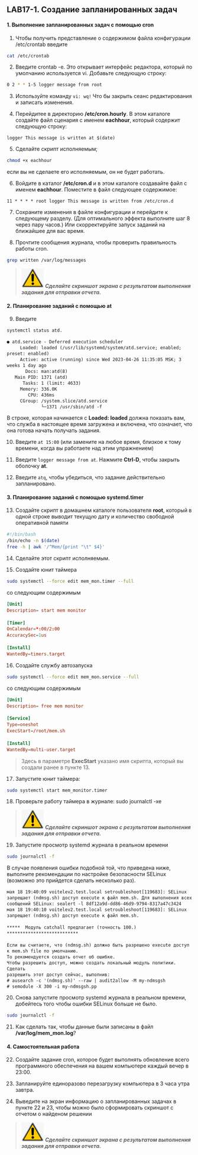 ## LAB17-1. Создание запланированных задач

#### 1. Выполнение запланированных задач с помощью cron 

1. Чтобы получить представление о содержимом файла конфигурации /etc/crontab введите
```bash
cat /etc/crontab
```

2. Введите crontab -e. Это открывает интерфейс редактора, который по умолчанию используется vi. Добавьте следующую строку:
```bash
0 2 * * 1-5 logger message from root
```

3. Используйте команду `vi: wq!` Что бы закрыть сеанс редактирования и записать изменения.

4. Перейдитее в директорию **/etc/cron.hourly**. В этом каталоге создайте файл сценария с именем **eachhour**, который содержит следующую строку:
```console
logger This message is written at $(date)
```

5. Сделайте скрипт исполняемым;
```bash
chmod +x eachhour
```
если вы не сделаете его исполняемым, он не будет работать.

6. Войдите в каталог **/etc/cron.d** и в этом каталоге создавайте файл с именем **eachhour**. Поместите в файл следующее содержимое:
```console
11 * * * * root logger This message is written from /etc/cron.d
```

7. Сохраните изменения в файле конфигурации и перейдите к следующему разделу. (Для оптимального эффекта выполните шаг 8 через пару часов.) Или скорректируйте запуск заданий на ближайшее для вас время.

8. Прочтите сообщения журнала, чтобы проверить правильность работы cron.
```bash
grep written /var/log/messages
```
>![Screenshot](../img/scr.png)
***Cделайте скриншот экрана c результатом выполнения задания для отправки отчета.***

#### 2. Планирование заданий с помощью at

9. Введите
```bash
systemctl status atd.
```

```console
● atd.service - Deferred execution scheduler
     Loaded: loaded (/usr/lib/systemd/system/atd.service; enabled; preset: enabled)
     Active: active (running) since Wed 2023-04-26 11:35:05 MSK; 3 weeks 1 day ago
       Docs: man:atd(8)
   Main PID: 1371 (atd)
      Tasks: 1 (limit: 4633)
     Memory: 336.0K
        CPU: 436ms
     CGroup: /system.slice/atd.service
             └─1371 /usr/sbin/atd -f
```
В строке, которая начинается с **Loaded: loaded**  должна показать вам, что служба в настоящее время загружена и включена, что означает, что она готова начать получать задания.

10. Введите `at 15:00` (или замените на любое время, близкое к тому времени, когда вы работаете над этим упражнением)

11. Введите `logger message from at`. Нажмите **Ctrl-D**, чтобы закрыть оболочку **at**.

12. Введите `atq`, чтобы убедиться, что задание действительно запланировано.

#### 3. Планирование заданий с помощью systemd.timer

13. Создайте скрипт в домашнем каталоге пользователя **root**, который в одной строке выводит текущую дату и количество свободной оперативной памяти
```bash
#!/bin/bash
/bin/echo -n $(date)
free -h | awk '/^Mem/{print "\t" $4}'
```
14. Сделайте этот скрипт исполняемым.

15. Создайте юнит таймера
```bash
sudo systemctl --force edit mem_mon.timer --full
```
со следующим содержимым
```conf
[Unit]
Description= start mem monitor

[Timer]
OnCalendar=*:00/2:00
AccuracySec=1us

[Install]
WantedBy=timers.target
```

16. Создайте службу автозапуска
```bash
sudo systemctl --force edit mem_mon.service --full
```
со следующим содержимым
```conf
[Unit]
Description= free mem monitor

[Service]
Type=oneshot
ExecStart=/root/mem.sh

[Install]
WantedBy=multi-user.target
```
> Здесь в параметре **ExecStart** указано имя скрипта, который вы создали ранее в пункте 13.

17. Запустите юнит таймера:
```bash
sudo systemctl start mem_monitor.timer
```

18. Проверьте работу таймера в журнале: sudo journalctl -xe
>![Screenshot](../img/scr.png)
***Cделайте скриншот экрана c результатом выполнения задания для отправки отчета.***

19. Запустите просмотр systemd журнала в реальном времени
```bash
sudo journalctl -f
```
В случае появления ошибки подобной той, что приведена ниже, выполните рекомендации по настройке безопасности SELinux (возможно это прийдется сделать несколько раз).
```console
мая 18 19:40:09 voitelev2.test.local setroubleshoot[119683]: SELinux запрещает (ndmsg.sh) доступ execute к файл mem.sh. Для выполнения всех сообщений SELinux: sealert -l 8df12a9d-dd86-46d9-9794-8317a47c3424
мая 18 19:40:10 voitelev2.test.local setroubleshoot[119683]: SELinux запрещает (ndmsg.sh) доступ execute к файл mem.sh.

*****  Модуль catchall предлагает (точность 100.)  ***************************

Если вы считаете, что (ndmsg.sh) должно быть разрешено execute доступ к mem.sh file по умолчанию.
То рекомендуется создать отчет об ошибке.
Чтобы разрешить доступ, можно создать локальный модуль политики.
Сделать
разрешить этот доступ сейчас, выполнив:
# ausearch -c '(ndmsg.sh)' --raw | audit2allow -M my-ndmsgsh
# semodule -X 300 -i my-ndmsgsh.pp
```

20. Снова запустите просмотр systemd журнала в реальном времени, добейтесь того чтобы ошибки SELinux больше не было.
```bash
sudo journalctl -f
```

21. Как сделать так, чтобы данные были записаны в файл **/var/log/mem_mon.log**?

#### 4. Самостоятельная работа
22. Создайте задание cron, которое будет выполнять обновление всего программного обеспечения на вашем компьютере каждый вечер в 23:00.

23. Запланируйте единоразово перезагрузку компьютера в 3 часа утра завтра.

24. Выведите на экран информацию о запланированных задачах в пункте 22 и 23, чтобы можно было сформировать скриншот с отчетом о найденом решении
>![Screenshot](../img/scr.png)
***Cделайте скриншот экрана c результатом выполнения задания для отправки отчета.***
